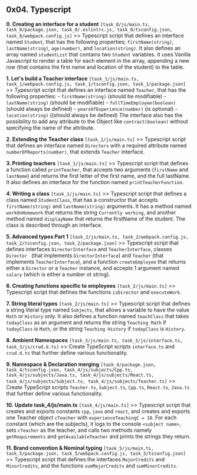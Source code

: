 ## 0x04. Typescript

**0. Creating an interface for a student** `[task_0/js/main.ts, task_0/package.json, task_0/.eslintrc.js, task_0/tsconfig.json, task_0/webpack.config.js]` >> Typescript script that defines an interface named `Student`, that has the following properties; `firstName(string)`, `lastName(string)`, `age(number)`, and `location(string)`. It also defines an array named `studentList` that contains two `Student` variables. It uses Vanilla Javascript to render a table for each element in the array, appending a new row (that contains the first name and location of the student) to the table.

**1. Let's build a Teacher interface** `[task_1/js/main.ts, task_1/webpack.config.js, task_1/tsconfig.json, task_1/package.json]` >> Typescript script that defines an interface named `Teacher`, that has the following properties:
	- `firstName(string)` (should be modifiable)
	- `lastName(string)` (should be modifiable)
	- `fullTimeEmployee(boolean)` (should always be defined)
	- `yearsOfExperience(number)` (is optional)
	- `location(string)` ((should always be defined)
The interface also has the possibility to add any attribute to the Object like `contract(boolean)` without specifying the name of the attribute.

**2. Extending the Teacher class** `[task_1/js/main.ts]` >> Typescript script that defines an interface named `Directors` with a required attribute named `numberOfReports(number)`, that extends `Teacher` interface.

**3. Printing teachers** `[task_1/js/main.ts]` >> Typescript script that defines a function called `printTeacher`, that accepts two arguments (`firstName` and `lastName`) and returns the first letter of the first name, and the full lastName. It also defines an interface for the function named `printTeacherFunction`.

**4. Writing a class** `[task_1/js/main.ts]` >> Typescript script that defines a class named `StudentClass`, that has a constructor that accepts `firstName(string)` and `lastName(string)` arguments. It has a method named `workOnHomework` that returns the string `Currently working`, and another method named `displayName` that returns the firstName of the student. The class is described through an interface.

**5. Advanced types Part 1** `[task_2/js/main.ts, task_2/webpack.config.js, task_2/tsconfig.json, task_2/package.json]` >> Typescript script that defines interfaces `DirectorInterface` and `TeacherInterface`, classes `Director ` (that implements `DirectorInterface`) and `Teacher` (that implements `TeacherInterface`), and a function `createEmployee` that returns either a `Director` or a `Teacher` instance, and accepts 1 argument named `salary` (which is either a number ot string).

**6. Creating functions specific to employees** `[task_2/js/main.ts]` >> Typescript script that defines the functions `isDirector` and `executeWork`.

**7. String literal types** `[task_2/js/main.ts]` >> Typescript script that defines a string literal type named `Subjects`, that allows a variable to have the value `Math` or `History` only. It also defines a function named `teachClass` that takes `todayClass` as an argument and returns the string `Teaching Math` if `todayClass` is `Math`, or the string `Teaching History` if `todayClass` is `History`.

**8. Ambient Namespaces** `[task_3/js/main.ts, task_3/js/interface.ts, task_3/js/crud.d.ts]` >> Create TypeScript scripts `interface.ts` and `crud.d.ts` that further define various functionality.

**9. Namespace & Declaration merging** `[task_4/package.json, task_4/tsconfig.json, task_4/js/subjects/Cpp.ts, task_4/js/subjects/Java.ts, task_4/js/subjects/React.ts, task_4/js/subjects/Subject.ts, task_4/js/subjects/Teacher.ts]` >> Create TypeScript scripts `Teacher.ts`, `Subject.ts`, `Cpp.ts`, `React.ts`, `Java.ts` that further define various functionality.

**10. Update task_4/js/main.ts** `[task_4/js/main.ts]` >> Typescript script that creates and exports constants `cpp`, `java` and `react`, and creates and exports one Teacher object `cTeacher` with `experienceTeachingC = 10`. For each constant (which are the subjects), it logs to the console `<subject name>`, sets `cTeacher` as the teacher, and calls two methods namely `getRequirements` and `getAvailableTeacher` and prints the strings they return.

**11. Brand convention & Nominal typing** `[task_5/js/main.ts, task_5/package.json, task_5/webpack.config.js, task_5/tsconfig.json]` >> Typescript script that defines the interfaces `MajorCredits` and `MinorCredits`, and the functions `sumMajorCredits` and `sumMinorCredits`.
